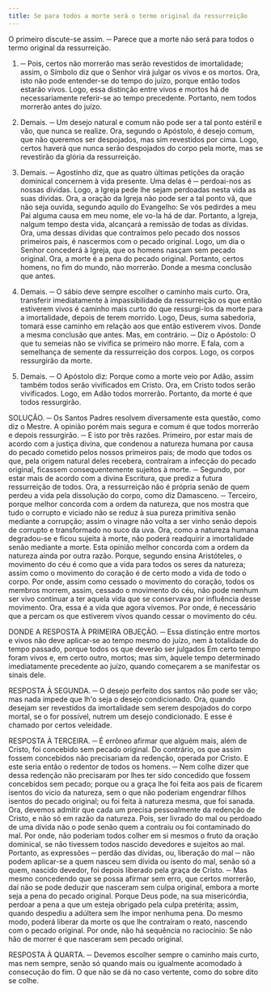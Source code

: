 ```yaml
---
title: Se para todos a morte será o termo original da ressurreição
---
```


O primeiro discute-se assim. ─ Parece que a morte não será para todos o termo original da ressurreição.  

1. ─ Pois, certos não morrerão mas serão revestidos de imortalidade; assim, o Símbolo diz que o Senhor virá julgar os vivos e os mortos. Ora, isto não pode entender-se do tempo do juízo, porque então todos estarão vivos. Logo, essa distinção entre vivos e mortos há de necessariamente referir-se ao tempo precedente. Portanto, nem todos morrerão antes do juízo.  

2. Demais. ─ Um desejo natural e comum não pode ser a tal ponto estéril e vão, que nunca se realize. Ora, segundo o Apóstolo, é desejo comum, que não queremos ser despojados, mas sim revestidos por cima. Logo, certos haverá que nunca serão despojados do corpo pela morte, mas se revestirão da glória da ressurreição.  

3. Demais. ─ Agostinho diz, que as quatro últimas petições da oração dominical concernem à vida presente. Uma delas é ─ perdoai-nos as nossas dívidas. Logo, a Igreja pede lhe sejam perdoadas nesta vida as suas dívidas. Ora, a oração da Igreja não pode ser a tal ponto vã, que não seja ouvida, segundo aquilo do Evangelho: Se vós pedirdes a meu Pai alguma causa em meu nome, ele vo-la há de dar. Portanto, a Igreja, nalgum tempo desta vida, alcançará a remissão de todas as dívidas. Ora, uma dessas dívidas que contraímos pelo pecado dos nossos primeiros pais, é nascermos com o pecado original. Logo, um dia o Senhor concederá à Igreja, que os homens nasçam sem pecado original. Ora, a morte é a pena do pecado original. Portanto, certos homens, no fim do mundo, não morrerão. Donde a mesma conclusão que antes.  

4. Demais. ─ O sábio deve sempre escolher o caminho mais curto. Ora, transferir imediatamente à impassibilidade da ressurreição os que então estiverem vivos é caminho mais curto do que ressurgi-los da morte para a imortalidade, depois de terem morrido. Logo, Deus, suma sabedoria, tomará esse caminho em relação aos que então estiverem vivos. Donde a mesma conclusão que antes.  Mas, em contrário. ─ Diz o Apóstolo: O que tu semeias não se vivifica se primeiro não morre. E fala, com a semelhança de semente da ressurreição dos corpos. Logo, os corpos ressurgirão da morte.  

2. Demais. ─ O Apóstolo diz: Porque como a morte veio por Adão, assim também todos serão vivificados em Cristo. Ora, em Cristo todos serão vivificados. Logo, em Adão todos morrerão. Portanto, da morte é que todos ressurgirão.  

SOLUÇÃO. ─ Os Santos Padres resolvem diversamente esta questão, como diz o Mestre. A opinião porém mais segura e comum é que todos morrerão e depois ressurgirão. ─ E isto por três razões. Primeiro, por estar mais de acordo com a justiça divina, que condenou a natureza humana por causa do pecado cometido pelos nossos primeiros pais; de modo que todos os que, pela origem natural deles recebera, contraíram a infecção do pecado original, ficassem consequentemente sujeitos à morte. ─ Segundo, por estar mais de acordo com a divina Escritura, que prediz a futura ressurreição de todos. Ora, a ressurreição não é própria senão de quem perdeu a vida pela dissolução do corpo, como diz Damasceno. ─ Terceiro, porque melhor concorda com a ordem da natureza, que nos mostra que tudo o corrupto e viciado não se reduz à sua pureza primitiva senão mediante a corrupção; assim o vinagre não volta a ser vinho senão depois de corrupto e transformado no suco da uva. Ora, como a natureza humana degradou-se e ficou sujeita à morte, não poderá readquirir a imortalidade senão mediante a morte. Esta  opinião melhor concorda com a ordem da natureza ainda por outra razão. Porque, segundo ensina Aristóteles, o movimento do céu é como que a vida para todos os seres da natureza; assim como o movimento do coração é de certo modo a vida de todo o corpo. Por onde, assim como cessado o movimento do coração, todos os membros morrem, assim, cessado o movimento do céu, não pode nenhum ser vivo continuar a ter aquela vida que se conservava por influência desse movimento. Ora, essa é a vida que agora vivemos. Por onde, é necessário que a percam os que estiverem vivos quando cessar o movimento do céu.  

DONDE A RESPOSTA À PRIMEIRA OBJEÇÃO. ─ Essa distinção entre mortos e vivos não deve aplicar-se ao tempo mesmo do juízo, nem à totalidade do tempo passado, porque todos os que deverão ser julgados Em certo tempo foram vivos e, em certo outro, mortos; mas sim, àquele tempo determinado imediatamente precedente ao juízo, quando começarem a se manifestar os sinais dele.  

RESPOSTA À SEGUNDA. ─ O desejo perfeito dos santos não pode ser vão; mas nada impede que lh'o seja o desejo condicionado. Ora, quando desejam ser revestidos da imortalidade sem serem despojados do corpo mortal, se o for possível, nutrem um desejo condicionado. E esse é chamado por certos veleidade.  

RESPOSTA À TERCEIRA. ─ É errôneo afirmar que alguém mais, além de Cristo, foi concebido sem pecado original. Do contrário, os que assim fossem concebidos não precisariam da redenção, operada por Cristo. E este seria então o redentor de todos os homens. ─ Nem colhe dizer que dessa redenção não precisaram por lhes ter sido concedido que fossem concebidos sem pecado; porque ou a graça lhe foi feita aos pais de ficarem isentos do vicio da natureza, sem o que não poderiam engendrar filhos isentos do pecado original; ou foi feita à natureza mesma, que foi sanada. Ora, devemos admitir que cada um precisa pessoalmente da redenção de Cristo, e não só em razão da natureza. Pois, ser livrado do mal ou perdoado de uma dívida não o pode senão quem a contraiu ou foi contaminado do mal. Por onde, não poderiam todos colher em si mesmos o fruto da oração dominical, se não tivessem todos nascido devedores e sujeitos ao mal. Portanto, as expressões ─ perdão das dívidas, ou, liberação do mal ─ não podem aplicar-se a quem nasceu sem dívida ou isento do mal, senão só a quem, nascido devedor, foi depois liberado pela graça de Cristo. ─ Mas mesmo concedendo que se possa afirmar sem erro, que certos morrerão, daí não se pode deduzir que nasceram sem culpa original, embora a morte seja a pena do pecado original. Porque Deus pode, na sua misericórdia, perdoar a pena a que um esteja obrigado pela culpa pretérita; assim, quando despediu a adúltera sem lhe impor nenhuma pena. Do mesmo modo, poderá liberar da morte os que lhe contraíram o reato, nascendo com o pecado original. Por onde, não há sequência no raciocínio: Se não hão de morrer é que nasceram sem pecado original.  

RESPOSTA À QUARTA. ─ Devemos escolher sempre o caminho mais curto, mas nem sempre, senão só quando mais ou igualmente acomodado à consecução do fim. O que não se dá no caso vertente, como do sobre dito se colhe.